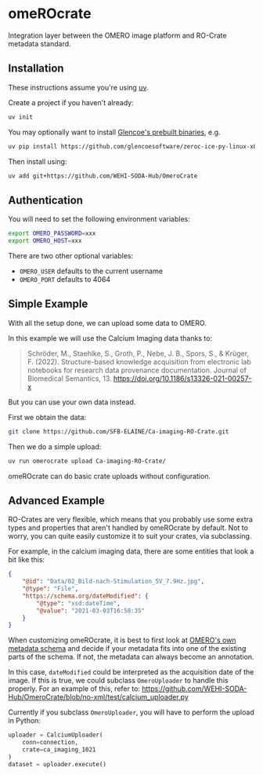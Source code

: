 # omeROcrate

Integration layer between the OMERO image platform and RO-Crate metadata standard.

## Installation

These instructions assume you're using [uv](https://docs.astral.sh/uv/).

Create a project if you haven't already:

```bash
uv init
```

You may optionally want to install [Glencoe's prebuilt binaries](https://github.com/glencoesoftware/zeroc-ice-py-linux-x86_64/releases), e.g.
```bash
uv pip install https://github.com/glencoesoftware/zeroc-ice-py-linux-x86_64/releases/download/20240202/zeroc_ice-3.6.5-cp39-cp39-manylinux_2_28_x86_64.whl
```

Then install using:
```bash
uv add git+https://github.com/WEHI-SODA-Hub/OmeroCrate
```

## Authentication

You will need to set the following environment variables:

```bash
export OMERO_PASSWORD=xxx
export OMERO_HOST=xxx
```

There are two other optional variables:

- `OMERO_USER` defaults to the current username
- `OMERO_PORT` defaults to 4064

## Simple Example

With all the setup done, we can upload some data to OMERO.

In this example we will use the Calcium Imaging data thanks to:

> Schröder, M., Staehlke, S., Groth, P., Nebe, J. B., Spors, S., & Krüger, F. (2022). Structure-based knowledge acquisition from electronic lab notebooks for research data provenance documentation. Journal of Biomedical Semantics, 13. https://doi.org/10.1186/s13326-021-00257-x

But you can use your own data instead.

First we obtain the data:

```bash
git clone https://github.com/SFB-ELAINE/Ca-imaging-RO-Crate.git
```

Then we do a simple upload:

```bash
uv run omerocrate upload Ca-imaging-RO-Crate/
```

omeROcrate can do basic crate uploads without configuration.

## Advanced Example

RO-Crates are very flexible, which means that you probably use some extra types and properties that aren't handled by omeROcrate by default.
Not to worry, you can quite easily customize it to suit your crates, via subclassing.

For example, in the calcium imaging data, there are some entities that look a bit like this:
```json
{
    "@id": "Data/02_Bild-nach-Stimulation_5V_7.9Hz.jpg",
    "@type": "File",
    "https://schema.org/dateModified": {
        "@type": "xsd:dateTime",
        "@value": "2021-03-03T16:58:35"
    }
}
```

When customizing omeROcrate, it is best to first look at [OMERO's own metadata schema](https://www.openmicroscopy.org/Schemas/Documentation/Generated/OME-2016-06/ome.html) and decide if your metadata fits into one of the existing parts of the schema.
If not, the metadata can always become an annotation.

In this case, `dateModified` could be interpreted as the acquisition date of the image.
If this is true, we could subclass `OmeroUploader` to handle this properly.
For an example of this, refer to: <https://github.com/WEHI-SODA-Hub/OmeroCrate/blob/no-xml/test/calcium_uploader.py>

Currently if you subclass `OmeroUploader`, you will have to perform the upload in Python:

```python
uploader = CalciumUploader(
    conn=connection,
    crate=ca_imaging_1021
)
dataset = uploader.execute()
```
